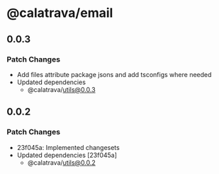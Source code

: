 # @calatrava/email

## 0.0.3

### Patch Changes

- Add files attribute package jsons and add tsconfigs where needed
- Updated dependencies
  - @calatrava/utils@0.0.3

## 0.0.2

### Patch Changes

- 23f045a: Implemented changesets
- Updated dependencies [23f045a]
  - @calatrava/utils@0.0.2
